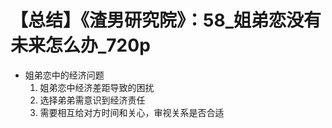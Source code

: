 # 【总结】《渣男研究院》：58_姐弟恋没有未来怎么办_720p

-   姐弟恋中的经济问题
    1.  姐弟恋中经济差距导致的困扰
    2.  选择弟弟需意识到经济责任
    3.  需要相互给对方时间和关心，审视关系是否合适